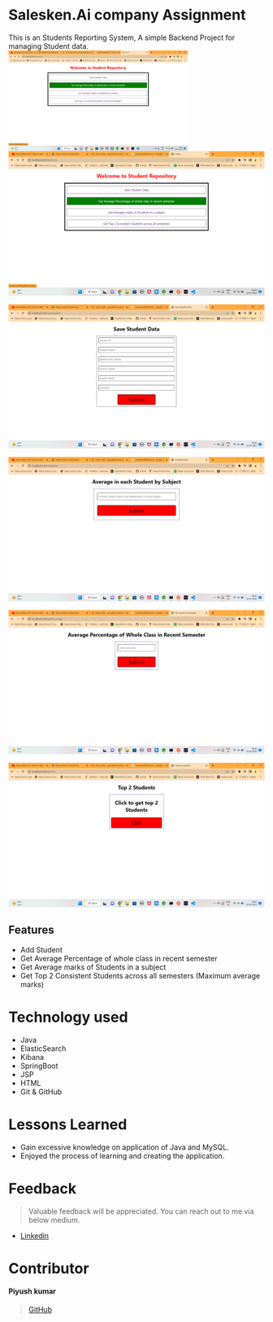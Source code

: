 
# Salesken.Ai company Assignment 

This is an Students Reporting System, A simple Backend Project for managing Student data.
<img align="center" alt="Coding" width="70%" src="https://github.com/Piyushfromit/KenAi-Assignment/blob/main/Data/one.png">
  ![home page](https://github.com/Piyushfromit/KenAi-Assignment/blob/main/Data/one.png) 
  
  ![home page](https://github.com/Piyushfromit/KenAi-Assignment/blob/main/Data/two.png) 
  
  ![home page](https://github.com/Piyushfromit/KenAi-Assignment/blob/main/Data/three.png) 
  
  ![home page](https://github.com/Piyushfromit/KenAi-Assignment/blob/main/Data/four.png) 
  
  ![home page](https://github.com/Piyushfromit/KenAi-Assignment/blob/main/Data/five.png) 

## Features
- Add Student
- Get Average Percentage of whole class in recent semester
- Get Average marks of Students in a subject
- Get Top 2 Consistent Students across all semesters (Maximum average marks)


# Technology used 

- Java
- ElasticSearch
- Kibana
- SpringBoot
- JSP
- HTML
- Git & GitHub

# Lessons Learned

- Gain excessive knowledge on application of Java and MySQL.
- Enjoyed the process of learning and creating the application.

# Feedback
> Valuable feedback will be appreciated.
> You can reach out to me via below medium.

- [Linkedin](https://www.linkedin.com/in/piyushfromit/)
# Contributor
#### Piyush kumar
>[GitHub](https://github.com/piyushfromit)

